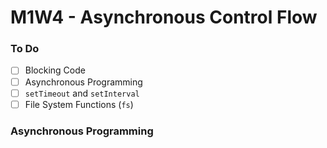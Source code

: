 # M1W4 - Asynchronous Control Flow

### To Do

- [ ] Blocking Code
- [ ] Asynchronous Programming
- [ ] `setTimeout` and `setInterval`
- [ ] File System Functions (`fs`)

### Asynchronous Programming
